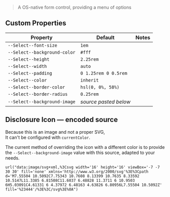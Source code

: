 > A OS-native form control, providing a menu of options

## Custom Properties

| Property                     | Default               | Notes |
| ---------------------------- | --------------------- | ----- |
| `--Select--font-size`        | `1em`                 |       |
| `--Select--background-color` | `#fff`                |       |
| `--Select--height`           | `2.25rem`             |       |
| `--Select--width`            | `auto`                |       |
| `--Select--padding`          | `0 1.25rem 0 0.5rem`  |       |
| `--Select--color`            | `inherit`             |       |
| `--Select--border-color`     | `hsl(0, 0%, 58%)`     |       |
| `--Select--border-radius`    | `0.25rem`             |       |
| `--Select--background-image` | _source pasted below_ |       |

## Disclosure Icon — encoded source

Because this is an image and not a proper SVG,  
It can't be configured with `currentColor`.

The current method of overriding the icon with a different color is to provide the `--Select--background-image` value with this source, adapted to your needs.

```
url("data:image/svg+xml,%3Csvg width='16' height='16' viewBox='-7 -7  30 30' fill='none' xmlns='http://www.w3.org/2000/svg'%3E%3Cpath d='M7.55504 10.5092C7.75343 10.7608 8.13399 10.7635 8.33592 10.5147L11.3385 6.81508C11.6037 6.48828 11.3711 6 10.9503 6H5.03091C4.61331 6 4.37972 6.48163 4.63826 6.80956L7.55504 10.5092Z' fill='%23444'/%3E%3C/svg%3E%0A")
```
